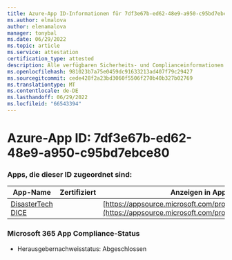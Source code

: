 ```yaml
---
title: Azure-App ID-Informationen für 7df3e67b-ed62-48e9-a950-c95bd7ebce80
ms.author: elmalova
author: elenamalova
manager: tonybal
ms.date: 06/29/2022
ms.topic: article
ms.service: attestation
certification_type: attested
description: Alle verfügbaren Sicherheits- und Complianceinformationen für 7df3e67b-ed62-48e9-a950-c95bd7ebce80.
ms.openlocfilehash: 981023b7a75e0459dc91633213ad407f79c29427
ms.sourcegitcommit: cede428f2a23bd3060f5506f270b40b327b02769
ms.translationtype: MT
ms.contentlocale: de-DE
ms.lasthandoff: 06/29/2022
ms.locfileid: "66543394"
---
```

# <a name="azure-app-id-7df3e67b-ed62-48e9-a950-c95bd7ebce80"></a>Azure-App ID: 7df3e67b-ed62-48e9-a950-c95bd7ebce80


### <a name="apps-associated-with-this-id"></a>Apps, die dieser ID zugeordnet sind:
| **App-Name** | **Zertifiziert** | **Anzeigen in AppSource** |
|--------------|---------------|-----------------------|
| [DisasterTech DICE](../forward/WA200001909.md) |  | [https://appsource.microsoft.com/product/office/WA200001909](https://appsource.microsoft.com/product/office/WA200001909) |

### <a name="microsoft-365-app-compliance-status"></a>Microsoft 365 App Compliance-Status
- Herausgebernachweisstatus: Abgeschlossen
